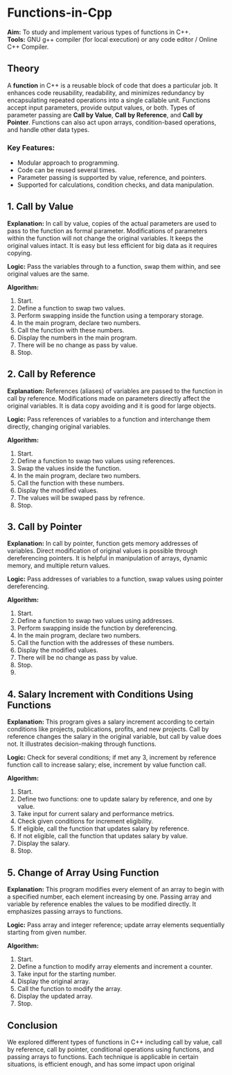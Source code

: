 # Functions-in-Cpp
**Aim:** To study and implement various types of functions in C++.  
**Tools:** GNU g++ compiler (for local execution) or any code editor / Online C++ Compiler.  

## Theory

A **function** in C++ is a reusable block of code that does a particular job. It enhances code reusability, readability, and minimizes redundancy by encapsulating repeated operations into a single callable unit. Functions accept input parameters, provide output values, or both.
Types of parameter passing are **Call by Value**, **Call by Reference**, and **Call by Pointer**. Functions can also act upon arrays, condition-based operations, and handle other data types.

### Key Features:
- Modular approach to programming.
- Code can be reused several times.
- Parameter passing is supported by value, reference, and pointers.
- Supported for calculations, condition checks, and data manipulation.


## 1. Call by Value
**Explanation:**
In call by value, copies of the actual parameters are used to pass to the function as formal parameter. Modifications of parameters within the function will not change the original variables. It keeps the original values intact.
It is easy but less efficient for big data as it requires copying.

**Logic:**
Pass the variables through to a function, swap them within, and see original values are the same. 

**Algorithm:**
1. Start.  
2. Define a function to swap two values.  
3. Perform swapping inside the function using a temporary storage.  
4. In the main program, declare two numbers.  
5. Call the function with these numbers.  
6. Display the numbers in the main program.
7. There will be no change as  pass by value.  
8. Stop.  


## 2. Call by Reference
**Explanation:**
References (aliases) of variables are passed to the function in call by reference. Modifications made on parameters directly affect the original variables.
It is data copy avoiding and it is good for large objects.

**Logic:**
Pass references of variables to a function and interchange them directly, changing original variables.

**Algorithm:**
1. Start.  
2. Define a function to swap two values using references.  
3. Swap the values inside the function.  
4. In the main program, declare two numbers.  
5. Call the function with these numbers.  
6. Display the modified values.  
7. The values will be swaped pass by refrence.  
8. Stop.  


## 3. Call by Pointer
**Explanation:**
In call by pointer, function gets memory addresses of variables. Direct modification of original values is possible through dereferencing pointers.
It is helpful in manipulation of arrays, dynamic memory, and multiple return values.

**Logic:**
Pass addresses of variables to a function, swap values using pointer dereferencing. 

**Algorithm:**
1. Start.  
2. Define a function to swap two values using addresses.  
3. Perform swapping inside the function by dereferencing.  
4. In the main program, declare two numbers.  
5. Call the function with the addresses of these numbers.  
6. Display the modified values.
7. There will be no change as  pass by value.    
8. Stop.
9. 
## 4. Salary Increment with Conditions Using Functions
**Explanation:**
This program gives a salary increment according to certain conditions like projects, publications, profits, and new projects. Call by reference changes the salary in the original variable, but call by value does not.
It illustrates decision-making through functions.

**Logic:**
Check for several conditions; if met any 3, increment by reference function call to increase salary; else, increment by value function call. 

**Algorithm:**
1. Start.  
2. Define two functions: one to update salary by reference, and one by value.  
3. Take input for current salary and performance metrics.  
4. Check given conditions for increment eligibility.  
5. If eligible, call the function that updates salary by reference.  
6. If not eligible, call the function that updates salary by value.  
7. Display the salary.  
8. Stop.  

## 5. Change of Array Using Function
**Explanation:**
This program modifies every element of an array to begin with a specified number, each element increasing by one. Passing array and variable by reference enables the values to be modified directly.
It emphasizes passing arrays to functions.

**Logic:**
Pass array and integer reference; update array elements sequentially starting from given number.

**Algorithm:**
1. Start.  
2. Define a function to modify array elements and increment a counter.  
3. Take input for the starting number.  
4. Display the original array.  
5. Call the function to modify the array.  
6. Display the updated array.  
7. Stop.  
## Conclusion
We explored different types of functions in C++ including call by value, call by reference, call by pointer, conditional operations using functions, and passing arrays to functions. Each technique is applicable in certain situations, is efficient enough, and has some impact upon original 
